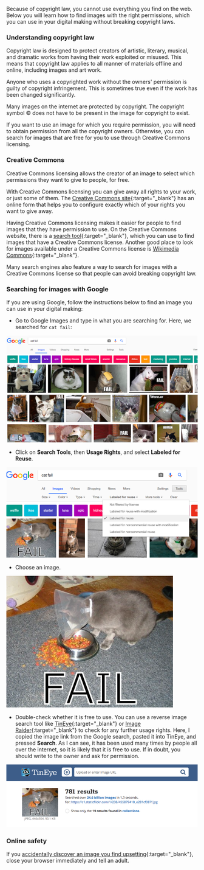 Because of copyright law, you cannot use everything you find on the web. Below you will learn how to find images with the right permissions, which you can use in your digital making without breaking copyright laws.

### Understanding copyright law

Copyright law is designed to protect creators of artistic, literary, musical, and dramatic works from having their work exploited or misused. This means that copyright law applies to all manner of materials offline and online, including images and art work.

Anyone who uses a copyrighted work without the owners' permission is guilty of copyright infringement. This is sometimes true even if the work has been changed significantly.

Many images on the internet are protected by copyright. The copyright symbol © does not have to be present in the image for copyright to exist.

If you want to use an image for which you require permission, you will need to obtain permission from all the copyright owners. Otherwise, you can search for images that are free for you to use through Creative Commons licensing.

### Creative Commons

Creative Commons licensing allows the creator of an image to select which permissions they want to give to people, for free.

With Creative Commons licensing you can give away all rights to your work, or just some of them. The [Creative Commons site](https://creativecommons.org/){:target="_blank"} has an online form that helps you to configure exactly which of your rights you want to give away.

Having Creative Commons licensing makes it easier for people to find images that they have permission to use. On the Creative Commons website, there is a [search tool](https://search.creativecommons.org/){:target="_blank"}, which you can use to find images that have a Creative Commons license. Another good place to look for images available under a Creative Commons license is [Wikimedia Commons](https://commons.wikimedia.org/wiki/Main_Page){:target="_blank"}.

Many search engines also feature a way to search for images with a Creative Commons license so that people can avoid breaking copyright law.

### Searching for images with Google

If you are using Google, follow the instructions below to find an image you can use in your digital making:

+ Go to Google Images and type in what you are searching for. Here, we searched for `cat fail`:

![Cat Fail Search](images/catfailsearch.png)

+ Click on **Search Tools**, then **Usage Rights**, and select **Labeled for Reuse**.

![Labeled for Reuse](images/labeledforreuse.png)

+ Choose an image.

![Cat Fail](images/catfail.png)

+ Double-check whether it is free to use. You can use a reverse image search tool like [TinEye](https://www.tineye.com/){:target="_blank"} or [Image Raider](https://www.imageraider.com/){:target="_blank"} to check for any further usage rights. Here, I copied the image link from the Google search, pasted it into TinEye, and pressed **Search**. As I can see, it has been used many times by people all over the internet, so it is likely that it is free to use. If in doubt, you should write to the owner and ask for permission.

![Reverse Search](images/reversesearch.png)

### Online safety

If you [accidentally discover an image you find upsetting](https://www.thinkuknow.co.uk/11_13/Need-advice/Things-you-see-online/){:target="_blank"}, close your browser immediately and tell an adult.
